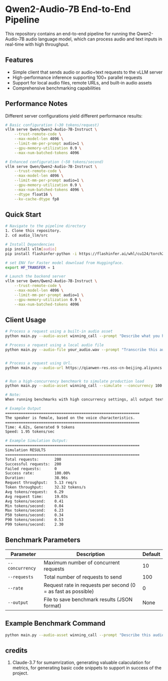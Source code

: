 # Qwen2-Audio-7B End-to-End Pipeline

This repository contains an end-to-end pipeline for running the Qwen2-Audio-7B audio language model, which can process audio and text inputs in real-time with high throughput.

## Features

- Simple client that sends audio or audio+text requests to the vLLM server
- High-performance inference supporting 100+ parallel requests
- Support for local audio files, remote URLs, and built-in audio assets
- Comprehensive benchmarking capabilities

## Performance Notes

Different server configurations yield different performance results:

```bash
# Basic configuration (~30 tokens/request)
vllm serve Qwen/Qwen2-Audio-7B-Instruct \
    --trust-remote-code \
    --max-model-len 4096 \
    --limit-mm-per-prompt audio=1 \
    --gpu-memory-utilization 0.9 \
    --max-num-batched-tokens 4096
```

```bash
# Enhanced configuration (~50 tokens/second)
vllm serve Qwen/Qwen2-Audio-7B-Instruct \
    --trust-remote-code \
    --max-model-len 4096 \
    --limit-mm-per-prompt audio=1 \
    --gpu-memory-utilization 0.9 \
    --max-num-batched-tokens 4096 \
    --dtype float16 \
    --kv-cache-dtype fp8
```

## Quick Start

```bash
# Navigate to the pipeline directory
1. Clone this repository. 
2. cd audio_llm/src

# Install Dependencies
pip install vllm[audio] 
pip install flashinfer-python -i https://flashinfer.ai/whl/cu124/torch2.5

# set ENV for Faster model download from Huggingface.
export HF_TRANSFER = 1

# Launch the backend server
vllm serve Qwen/Qwen2-Audio-7B-Instruct \
    --trust-remote-code \
    --max-model-len 4096 \
    --limit-mm-per-prompt audio=1 \
    --gpu-memory-utilization 0.9 \
    --max-num-batched-tokens 4096
```

## Client Usage

```bash
# Process a request using a built-in audio asset
python main.py --audio-asset winning_call --prompt "Describe what you hear in this audio"

# Process a request using a local audio file
python main.py --audio-file your_audio.wav --prompt "Transcribe this audio"


# Process a request using Url.
python main.py --audio-url https://qianwen-res.oss-cn-beijing.aliyuncs.com/Qwen2-Audio/audio/guess_age_gender.wav --prompt "Describe this audio" 


# Run a high-concurrency benchmark to simulate production load
python main.py --audio-asset winning_call --simulate --concurrency 100 --requests 200 --output benchmark.txt

# Note: 
When running benchmarks with high concurrency settings, all output texts from the individual requests will be automatically saved. For example, if you specify --output benchmark.json, the benchmark metrics will be saved to that file, and all the individual text outputs will be saved in a directory called benchmark_results/ with files named output_1.txt, output_2.txt, etc.
```


```bash
# Example Output
============================================================
The speaker is female, based on the voice characteristics.
============================================================
Time: 4.62s, Generated 9 tokens
Speed: 1.95 tokens/sec
```

```bash
# Example Simulation Output:
============================================================
Simulation RESULTS
============================================================
Total requests:       200
Successful requests:  200
Failed requests:      0
Success rate:         100.00%
Duration:             38.96s
Request throughput:   5.13 req/s
Token throughput:     32.32 tokens/s
Avg tokens/request:   6.29
Avg request time:     19.03s
Avg tokens/second:    0.41
Min tokens/second:    0.04
Max tokens/second:    6.23
P50 tokens/second:    0.34
P90 tokens/second:    0.53
P99 tokens/second:    2.30


```



## Benchmark Parameters

| Parameter | Description | Default |
|-----------|-------------|---------|
| `--concurrency` | Maximum number of concurrent requests | 10 |
| `--requests` | Total number of requests to send | 100 |
| `--rate` | Request rate in requests per second (0 = as fast as possible) | 0 |
| `--output` | File to save benchmark results (JSON format) | None |

## Example Benchmark Command

```bash
python main.py --audio-asset winning_call --prompt "Describe this audio" --simulate --concurrency 100 --requests 200
```
## credits
1. Claude-3.7 for sumamrization, generating valuable calaculation for metrics, for generating basic code snippets to support in success of the project. 
